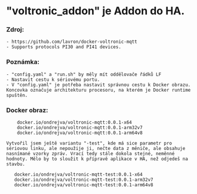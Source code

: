 # "voltronic_addon" je Addon do HA.

### Zdroj:
    - https://github.com/lavron/docker-voltronic-mqtt
    - Supports protocols PI30 and PI41 devices.

### Poznámka:
    - "config.yaml" a "run.sh" by měly mít oddělovače řádků LF
    - Nastavit cestu k sériovému portu.
    - V "config.yaml" je potřeba nastavit správnou cestu k Docker obrazu. Koncovka označuje architekturu procesoru, na kterém je Docker runtime spuštěn.

### Docker obraz:
`    docker.io/ondrejva/voltronic-mqtt:0.0.1-x64`  
`    docker.io/ondrejva/voltronic-mqtt:0.0.1-arm32v7`  
`    docker.io/ondrejva/voltronic-mqtt:0.0.1-arm64v8`  

    Vytvořil jsem ještě variantu "-test", kde má sice parametr pro sériovou linku, ale nepoužije ji, nečte data z měniče, ale obsahuje nasnímané vzorky zpráv. Vrací tedy stále dokola stejné, neměnné hodnoty. Mělo by to sloužit k přípravě aplikace v HA, než odjedeš na stavbu.


`   docker.io/ondrejva/voltronic-mqtt-test:0.0.1-x64`  
`   docker.io/ondrejva/voltronic-mqtt-test:0.0.1-arm32v7`  
`   docker.io/ondrejva/voltronic-mqtt-test:0.0.1-arm64v8`  


